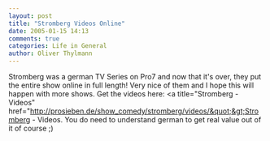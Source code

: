 ```yaml
---
layout: post
title: "Stromberg Videos Online"
date: 2005-01-15 14:13
comments: true
categories: Life in General
author: Oliver Thylmann
---
```



Stromberg was a german TV Series on Pro7 and now that it's over, they put the entire show online in full length! Very nice of them and I hope this will happen with more shows. Get the videos here: &lt;a title=&quot;Stromberg - Videos&quot; href=&quot;http://prosieben.de/show_comedy/stromberg/videos/&quot;&gt;Stromberg - Videos. You do need to understand german to get real value out of it of course ;)


